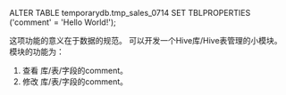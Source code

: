 
ALTER TABLE temporarydb.tmp_sales_0714 SET TBLPROPERTIES ('comment' = 'Hello World!');

这项功能的意义在于数据的规范。 可以开发一个Hive库/Hive表管理的小模块。
模块的功能为：
1. 查看 库/表/字段的comment。
2. 修改 库/表/字段的comment。